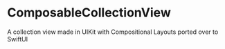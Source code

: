 # ComposableCollectionView
A collection view made in UIKit with Compositional Layouts ported over to SwiftUI
